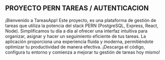 ## PROYECTO PERN TAREAS / AUTENTICACION

¡Bienvenido a TareasApp! Este proyecto, es una plataforma de gestión de tareas que utiliza la potencia del stack PERN (PostgreSQL, Express, React, Node). Simplificamos tu día a día al ofrecer una interfaz intuitiva para organizar, asignar y hacer un seguimiento eficiente de tus tareas. La aplicación proporciona una experiencia fluida y moderna, permitiéndote optimizar tu productividad de manera efectiva. ¡Descarga el código, configura tu entorno y comienza a mejorar tu gestión de tareas hoy mismo!